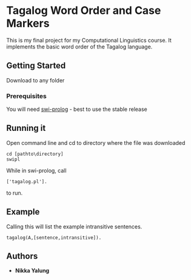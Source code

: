 # Tagalog Word Order and Case Markers
This is my final project for my Computational Linguistics course. It implements the basic word order of the Tagalog language.
## Getting Started
Download to any folder
### Prerequisites
You will need [swi-prolog](http://www.swi-prolog.org/) - best to use the stable release
## Running it
Open command line and cd to directory where the file was downloaded
```
cd [pathto\directory]
swipl
```
While in swi-prolog, call
```
['tagalog.pl'].
```
to run. 
## Example
Calling this will list the example intransitive sentences.
```
tagalog(A,[sentence,intransitive]).
```
## Authors
* **Nikka Yalung**
